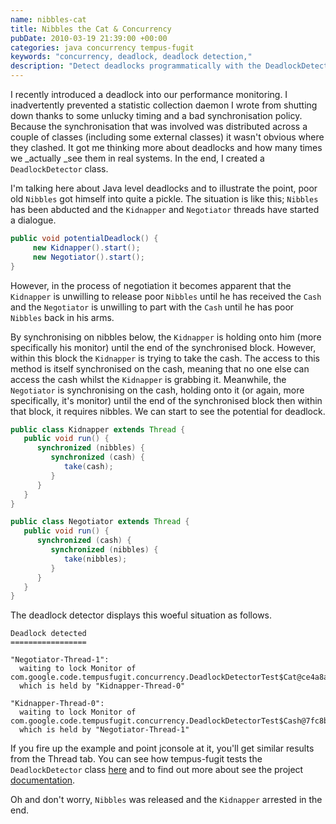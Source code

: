 ```yaml
---
name: nibbles-cat
title: Nibbles the Cat & Concurrency
pubDate: 2010-03-19 21:39:00 +00:00
categories: java concurrency tempus-fugit
keywords: "concurrency, deadlock, deadlock detection,"
description: "Detect deadlocks programmatically with the DeadlockDetector class. Shows an example of deadlock."
---
```


I recently introduced a deadlock into our performance monitoring. I inadvertently prevented a statistic collection daemon I wrote from shutting down thanks to some unlucky timing and a bad synchronisation policy. Because the synchronisation that was involved was distributed across a couple of classes (including some external classes) it wasn't obvious where they clashed. It got me thinking more about deadlocks and how many times we _actually _see them in real systems. In the end, I created a `DeadlockDetector` class.
  
I'm talking here about Java level deadlocks and to illustrate the point, poor old `Nibbles` got himself into quite a pickle. The situation is like this; `Nibbles` has been abducted and the `Kidnapper` and `Negotiator` threads have started a dialogue.

``` java
public void potentialDeadlock() {
     new Kidnapper().start();
     new Negotiator().start();
}
```

However, in the process of negotiation it becomes apparent that the  `Kidnapper` is unwilling to release poor `Nibbles` until he has received the `Cash` and the `Negotiator` is unwilling to part with the `Cash` until he has poor `Nibbles` back in his arms.

<!-- more -->
  
By synchronising on nibbles below, the  `Kidnapper` is holding onto him (more specifically his monitor) until the end of the synchronised block. However, within this block the  `Kidnapper` is trying to take the cash. The access to this method is itself synchronised on the cash, meaning that no one else can access the cash whilst the  `Kidnapper` is grabbing it. Meanwhile, the `Negotiator` is synchronising on the cash, holding onto it (or again, more specifically, it's monitor) until the end of the synchronised block then within that block, it requires nibbles. We can start to see the potential for deadlock.

``` java
public class Kidnapper extends Thread {
   public void run() {
      synchronized (nibbles) {
         synchronized (cash) {
            take(cash);
         }
      }
   }
}

public class Negotiator extends Thread {
   public void run() {
      synchronized (cash) {
         synchronized (nibbles) {
            take(nibbles);
         }
      }
   }
}
```

The deadlock detector displays this woeful situation as follows.

    Deadlock detected
    =================

    "Negotiator-Thread-1":
      waiting to lock Monitor of com.google.code.tempusfugit.concurrency.DeadlockDetectorTest$Cat@ce4a8a
      which is held by "Kidnapper-Thread-0"

    "Kidnapper-Thread-0":
      waiting to lock Monitor of com.google.code.tempusfugit.concurrency.DeadlockDetectorTest$Cash@7fc8b2
      which is held by "Negotiator-Thread-1"


  
If you fire up the example and point jconsole at it, you'll get similar results from the Thread tab. You can see how tempus-fugit tests the `DeadlockDetector` class [here](https://github.com/tobyweston/tempus-fugit/blob/master/src/test/java/com/google/code/tempusfugit/concurrency/DeadlockDetectorTest.java) and to find out more about see the project [documentation](http://tempusfugitlibrary.org/documentation/threading/deadlock/).

Oh and don't worry, `Nibbles` was released and the `Kidnapper` arrested in the end.





